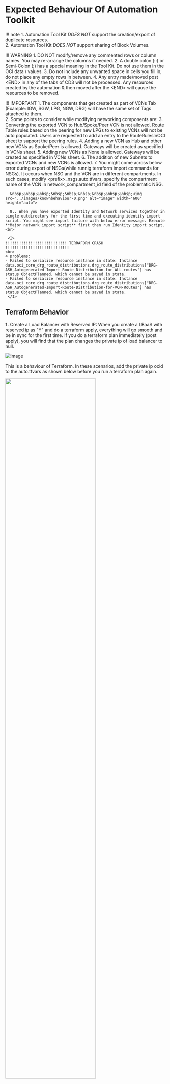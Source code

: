 # Expected Behaviour Of Automation Toolkit

!!! note 
    1. Automation Tool Kit *DOES NOT* support the creation/export of duplicate resources.<br>
    2. Automation Tool Kit *DOES NOT* support sharing of Block Volumes.

!!! WARNING
    1. DO NOT modify/remove any commented rows or column names. You may re-arrange the columns if needed.
    2. A double colon (::) or Semi-Colon (;) has a special meaning in the Tool Kit. Do not use them in the OCI data / values.
    3. Do not include any unwanted space in cells you fill in; do not place any empty rows in between.
    4. Any entry made/moved post \<END> in any of the tabs of CD3 will not be processed. Any resources created by the automation & then moved after the \<END> will cause the resources to be removed.

!!! IMPORTANT
    1. The components that get created as part of VCNs Tab (Example: IGW, SGW, LPG, NGW, DRG) will have the same set of Tags attached to them.<br>
    2. Some points to consider while modifying networking components are:
    3. Converting the exported VCN to Hub/Spoke/Peer VCN is not allowed. Route Table rules based on the peering for new LPGs to existing VCNs will not be auto populated. Users are requested to add an entry to the RouteRulesInOCI sheet to support the peering rules.
    4. Adding a new VCN as Hub and other new VCNs as Spoke/Peer is allowed. Gateways will be created as specified in VCNs sheet.
    5. Adding new VCNs as None is allowed. Gateways will be created as specified in VCNs sheet.
    6. The addition of new Subnets to exported VCNs and new VCNs is allowed.
    7. You might come across below error during export of NSGs(while runnig terraform import commands for NSGs). It occurs when NSG and the VCN are in different compartments. In such cases,  modify \<prefix\>_nsgs.auto.tfvars, specify the compartment name of the VCN in network_compartment_id field of the problematic NSG.

      &nbsp;&nbsp;&nbsp;&nbsp;&nbsp;&nbsp;&nbsp;&nbsp;&nbsp;<img src="../images/knownbehaviour-0.png" alt="image" width="600" height="auto">

      8.. When you have exported Identity and Network services together in single outdirectory for the first time and executing identity import script. You might see import failure with below error message. Execute **Major network import script** first then run Identity import script.<br> 

     <I>
    !!!!!!!!!!!!!!!!!!!!!!!!!!! TERRAFORM CRASH !!!!!!!!!!!!!!!!!!!!!!!!!!!!
    <br>
    4 problems:
    - Failed to serialize resource instance in state: Instance data.oci_core_drg_route_distributions.drg_route_distributions["DRG-ASH_Autogenerated-Import-Route-Distribution-for-ALL-routes"] has status ObjectPlanned, which cannot be saved in state.
    - Failed to serialize resource instance in state: Instance data.oci_core_drg_route_distributions.drg_route_distributions["DRG-ASH_Autogenerated-Import-Route-Distribution-for-VCN-Routes"] has status ObjectPlanned, which cannot be saved in state.
     </I>

## Terraform Behavior

**1.**
Create a Load Balancer with Reserved IP: When you create a LBaaS with reserved ip as "Y" and do a terraform apply, everything will go smooth and be in sync for the first time. If you do a terraform plan immediately (post apply), you will find that the plan changes the private ip of load balancer to null.


  ![image](../images/knownbehaviour-1.png)

  This is a behaviour of Terraform.  In these scenarios, add the private ip ocid to the auto.tfvars as shown below before you run a terraform plan again.

  <img src ="../images/knownbehaviour-2.png" width=75% height=75%>

  Once you do the above change, and then execute a terraform plan/apply, you will get the below error and it can be ignored.

  ![image](../images/knownbehaviour-3.png)
    
**2.** 
While exporting and synching the tfstate file for LBaaS Objects, the user may be notified that a few components will be modified on apply. In such scenarios, add the attributes that the Terraform notifies to be changed to the appropriate CD3 Tab of Load Balancer and uncomment the parameter from Jinja2 Templates and Terraform (.tf) files. Re-run the export.

**3.**
Add a new column - "Freeform Tags" to the CD3 Excel Sheets as per necessity, to export the tags associated with the resource as well. If executed as-is, Terraform may prompt you to modify resources based on Tags.
  
  **Example:**
  
  <img src = "../images/knownbehaviour-4.png" width =50% height=50%>
  
**4.**
Toolkit will create TF for only those DRGs which are part of CD3 and skip Route Tables for the DRGs created outside of CD3. This will also synch DRG rules in your tenancy with the terraform state.
  
  > **Note**
  > When there are changes made in the OCI console manually, the above options of export and modify can be helpful to sync up the contents/objects in OCI to TF.

**5.**
Match All criteria specified for Route Distribution Statement In DRGs sheet will show below output each time you do terraform plan:

  ![image](../images/knownbehaviour-5.png)
  
  The service api is designed in such a way that it expects an empty list for match all. And it sends back an empty list in the response every time. Hence this behaviour from terraform side. This can be safely ignored.

**6.**
Export process for non greenfield tenancies v6.0 or higher will try to revert SGW for a VCN to point to all services if it was existing for just object storage. You will get output similiar to below when terraform plan is run (Option 3 with workflow_type set to export_resources).


       # oci_core_service_gateway.VCN_sgw will be updated in-place

       ~ resource "oci_core_service_gateway" "VCN_sgw" {


                    block_traffic  = false

                    compartment_id = "ocid1.compartment.oc1..aaaaaaaahsesjfw5hhftccsvndbufdlf5ca2c3q3clyvwg4wngj4ej26i3ya"

                    display_name   = "VCN_sgw"
                    freeform_tags  = {}

                    id             = "ocid1.servicegateway.oc1.iad.aaaaaaaajqtpjqy7ihgikmug5kbz55pztymt7m6t4ijlqek5ujqg3qxeaxma"

                    state          = "AVAILABLE"

                    time_created   = "2019-03-19 16:46:33.859 +0000 UTC"

                    vcn_id         = "ocid1.vcn.oc1.iad.aaaaaaaazjup6ahpesjgrjyaxr2bcnx44tpn3ygvx2tjylytgkub5ikl6rha"


                  - services {

                      - service_id   = "ocid1.service.oc1.iad.aaaaaaaa74z6sqsezqf6znyomdp5jkvfwb4j2ol33abgosvnhxcqphyl3eaq" -> null

                      - service_name = "OCI IAD Object Storage" -> null

                    }

                  + services {

                      + service_id   = "ocid1.service.oc1.iad.aaaaaaaam4zfmy2rjue6fmglumm3czgisxzrnvrwqeodtztg7hwa272mlfna"

                      + service_name = (known after apply)

                    }

                    timeouts {}

    }


  
**7.**
If the description field is having any newlines in the tenancy then the export of the component and tf synch will show output similar to below:


          # module.iam-policies[“ConnectorPolicy_notifications_2023-03-06T21-54-41-655Z”].oci_identity_policy.policy will be updated in-place
          ~ resource “oci_identity_policy” “policy” {
          ~ description  = <<-**EOT**
              This policy is created for the ‘OCI_To_Sentinel’ service connector
              Date: Mon, 06 Mar 2023 21:54:41 GMT
              User: oracleidentitycloudservice/abc@oracle.com
              Tenant: test
              Connection Source: notifications
            **EOT**
            id       = “ocid1.policy.oc1..aaaaaaaa5gct2n6vz4arggmeow27rivu5vro6jjb6ccuq5u2phulghgwx”
            name      = “ConnectorPolicy_notifications_2023-03-06T21.54.41.655Z”
            # (9 unchanged attributes hidden)
            # (1 unchanged block hidden)
          }
          Plan: 0 to add, 1 to change, 0 to destroy.


  
  This is how terraform handles newlines in the fields. Pleage ignore this and proceed with terraform apply.
  
**8.**
Terraform ordering changes observed during plan phase for OCI compute plugins.


  ![image](../images/knownbehaviour-6.png)

  It changes the order of plugin's in terraform state file and doesn't change anything in OCI console for compute resource.

**9.**
When exporting Virtual Private Vault's Replica to terraform, after executing the *import_commands_kms_nonGF.sh* script, 
the terraform plan indicates the creation of a new OCI vault replication resource. This happens because there is no terraform import command for replication resource. 

As a temporary work-around, open the *<prefix\>_kms_auto.tfvars* file and remove the *replica_region* parameter from the replica's source vault dictionary. This will allow users to add or modify other resources without creating a new replica. Check below image for reference.

![image](../images/vaults_known_behaviour.png)


**10.**
When exporting groups (normal and dynamic) to terraform from IAM domains, post executing the *import_commands_groups_nonGF.sh* script, the terraform shows the changes for matching rules and members. This is because currently those values are not getting imported to the tfstate.

Please ignore this and proceed with terraform apply as it will not change anything in the OCI console for groups.
 

            # module.groups["default_CD3-Test-DG-Group"].oci_identity_domains_dynamic_resource_group.dynamic_group[0] will be updated in-place
              ~ resource "oci_identity_domains_dynamic_resource_group" "dynamic_group" {
                    id                        = "2b8b98646c2e40179a3ae4743ddfdfde"
                  + matching_rule             = "Any {instance.compartment.id = 'ocid1.compartment.oc1..aaaaaaaaqu7vgfvtkvghrza3xs2qjogkgervv3pwrbdxf5tlcgdjkwwivnrq'}"
                    # (14 unchanged attributes hidden)        # (2 unchanged blocks hidden)
                } 

            # module.groups["default_Domain_Administrators"].oci_identity_domains_group.group[0] will be updated in-place
              ~ resource "oci_identity_domains_group" "group" {
                    id                                                    = "6383c6a3c75c49289ec0bcc7042a83b7"
                    # (12 unchanged attributes hidden)      + members {
                      + type  = "User"
                      + value = "69db38ed20b9438f94e2fca7bd39736a"
                    }        # (3 unchanged blocks hidden)
                }

          Plan: 0 to add, 2 to change, 0 to destroy.

When exporting groups (normal and dynamic) to terraform from IDCS, post executing the *import_commands_groups_nonGF.sh* script, the terraform shows a replacement for group membership. 
Please ignore this and proceed with terraform apply as it will not change anything in the OCI console for groups.

          # module.iam-groups["grp1"].oci_identity_user_group_membership.user_group_membership["abc@oracle.com"] must be replaced
          -/+ resource "oci_identity_user_group_membership" "user_group_membership" {
                ~ compartment_id = "ocid1.tenancy.oc1..aaaaaaaa5ob2e73i4bavdqrbrch25oldljvpmbcuxiies2dgpwdinmrmel3a" -> (known after apply)
                ~ id             = "ocid1.groupmembership.oc1..aaaaaaaaijpj3ezbultskrut4dnwworwuzn3htixjtpbt3cn3xkyq3oy4dka" -> (known after apply)
                + inactive_state = (known after apply)
                ~ state          = "ACTIVE" -> (known after apply)
                ~ time_created   = "2024-08-07 09:54:16.596 +0000 UTC" -> (known after apply)
                ~ user_id        = "ocid1.user.oc1..aaaaaaaawkqkcpjkmjsirt7vko6iwyhcdvubrwrcjae77zhv6gzz7t6yrpya" # forces replacement -> (known after apply) # forces replacement
                  # (1 unchanged attribute hidden)
              }
